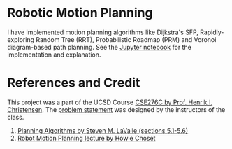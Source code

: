# Robotic Motion Planning

I have implemented motion planning algorithms like Dijkstra's SFP, Rapidly-exploring Random Tree (RRT), Probabilistic Roadmap (PRM) and Voronoi diagram-based path planning. See the [Jupyter notebook](Motion%Planning.ipynb) for the implementation and explanation.

# References and Credit

This project was a part of the UCSD Course [CSE276C by Prof. Henrik I. Christensen](http://www.hichristensen.net/teaching.html). The [problem statement](hw52019.pdf) was designed by the instructors of the class.

1. [Planning Algorithms by Steven M. LaValle (sections 5.1-5.6)](http://planning.cs.uiuc.edu/)
2. [Robot Motion Planning lecture by Howie Choset](https://www.cs.cmu.edu/~motionplanning/lecture/lec20.pdf)
